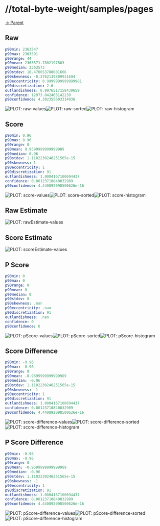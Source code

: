 
# //total-byte-weight/samples/pages

[→ Parent](../..)


## Raw


```yaml
p90min: 2363547
p90max: 2363591
p90range: 44
p90mean: 2363571.7802197803
p90median: 2363573
p90stdev: 10.470053788081666
p90skewness: -0.3762139809931694
p90eccentricity: 0.9999999999999981
p90discretization: 2.6
outlandishness: 0.9976517158430659
confidence: 12973.842463142239
p90confidence: 4.302355603314936

```

![PLOT: raw-values](./raw/values.svg)![PLOT: raw-sorted](./raw/sorted.svg)![PLOT: raw-histogram](./raw/histogram.svg)
## Score


```yaml
p90min: 0.96
p90max: 0.96
p90range: 0
p90mean: 0.9599999999999989
p90median: 0.96
p90stdev: 1.1102230246251565e-15
p90skewness: 1
p90eccentricity: 1
p90discretization: 91
outlandishness: 1.0004167100694437
confidence: 0.00123710840032909
p90confidence: 4.440892098500626e-16

```

![PLOT: score-values](./score/values.svg)![PLOT: score-sorted](./score/sorted.svg)![PLOT: score-histogram](./score/histogram.svg)
## Raw Estimate

![PLOT: rawEstimate-values](./rawEstimate/values.svg)
## Score Estimate

![PLOT: scoreEstimate-values](./scoreEstimate/values.svg)
## P Score


```yaml
p90min: 0
p90max: 0
p90range: 0
p90mean: 0
p90median: 0
p90stdev: 0
p90skewness: .nan
p90eccentricity: .nan
p90discretization: 91
outlandishness: .nan
confidence: 0
p90confidence: 0

```

![PLOT: pScore-values](./pScore/values.svg)![PLOT: pScore-sorted](./pScore/sorted.svg)![PLOT: pScore-histogram](./pScore/histogram.svg)
## Score Difference


```yaml
p90min: -0.96
p90max: -0.96
p90range: 0
p90mean: -0.9599999999999989
p90median: -0.96
p90stdev: 1.1102230246251565e-15
p90skewness: -1
p90eccentricity: 1
p90discretization: 91
outlandishness: 1.0004167100694437
confidence: 0.00123710840032909
p90confidence: 4.440892098500626e-16

```

![PLOT: score-difference-values](./score-difference/values.svg)![PLOT: score-difference-sorted](./score-difference/sorted.svg)![PLOT: score-difference-histogram](./score-difference/histogram.svg)
## P Score Difference


```yaml
p90min: -0.96
p90max: -0.96
p90range: 0
p90mean: -0.9599999999999989
p90median: -0.96
p90stdev: 1.1102230246251565e-15
p90skewness: -1
p90eccentricity: 1
p90discretization: 91
outlandishness: 1.0004167100694437
confidence: 0.00123710840032909
p90confidence: 4.440892098500626e-16

```

![PLOT: pScore-difference-values](./pScore-difference/values.svg)![PLOT: pScore-difference-sorted](./pScore-difference/sorted.svg)![PLOT: pScore-difference-histogram](./pScore-difference/histogram.svg)